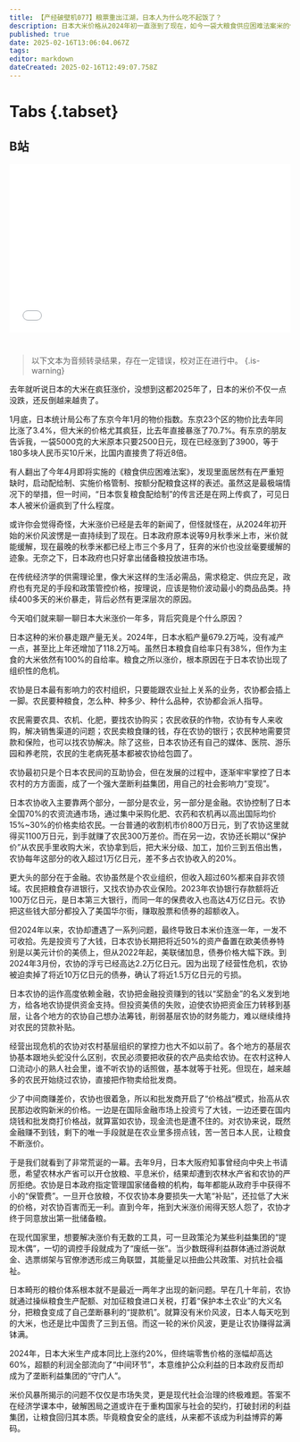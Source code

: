 ```yaml
---
title: 【产经破壁机077】粮票重出江湖，日本人为什么吃不起饭了？
description: 日本大米价格从2024年初一直涨到了现在，如今一袋大粮食供应困难法案米的价格已经是中国的8倍。诡异的是：面对“暴走”的米价，日本政府似乎一点办法都没有。其实日本根本就不缺粮，这场米价风波的背后是一场荒诞的闹剧：当垄断利益集团绑架了饭碗，普通人碗里的每一粒米，都是权力游戏的价格标签。
published: true
date: 2025-02-16T13:06:04.067Z
tags: 
editor: markdown
dateCreated: 2025-02-16T12:49:07.758Z
---
```


# Tabs {.tabset}

## B站

<div style="position: relative; padding: 30% 45%;">
<iframe style="position: absolute; width: 100%; height: 100%; left: 0; top: 0;" src="//player.bilibili.com/player.html?&bvid=BV1LFA3eWEL3&page=1&as_wide=1&high_quality=1&danmaku=1&autoplay=0" scrolling="no" border="0" frameborder="no" framespacing="0" allowfullscreen="true"></iframe>
</div>


#

> 以下文本为音频转录结果，存在一定错误，校对正在进行中。
{.is-warning}

去年就听说日本的大米在疯狂涨价，没想到这都2025年了，日本的米价不仅一点没跌，还反倒越来越贵了。

1月底，日本统计局公布了东京今年1月的物价指数。东京23个区的物价比去年同比涨了3.4%，但大米的价格尤其疯狂，比去年直接暴涨了70.7%。有东京的朋友告诉我，一袋5000克的大米原本只要2500日元，现在已经涨到了3900，等于180多块人民币买10斤米，比国内直接贵了将近8倍。

有人翻出了今年4月即将实施的《粮食供应困难法案》，发现里面居然有在严重短缺时，启动配给制、实施价格管制、按额分配粮食这样的表述。虽然这是最极端情况下的举措，但一时间，“日本恢复粮食配给制”的传言还是在网上传疯了，可见日本人被米价逼疯到了什么程度。

或许你会觉得奇怪，大米涨价已经是去年的新闻了，但怪就怪在，从2024年初开始的米价风波愣是一直持续到了现在。日本政府原本说等9月秋季米上市，米价就能缓解，现在最晚的秋季米都已经上市三个多月了，狂奔的米价也没丝毫要缓解的迹象。无奈之下，日本政府也只好拿出储备粮投放进市场。

在传统经济学的供需理论里，像大米这样的生活必需品，需求稳定、供应充足，政府也有充足的手段和政策管控价格，按理说，应该是物价波动最小的商品品类。持续400多天的米价暴走，背后必然有更深层次的原因。

今天咱们就来聊一聊日本大米涨价一年多，背后究竟是个什么原因？

日本这种的米价暴走跟产量无关。2024年，日本水稻产量679.2万吨，没有减产一点，甚至比上年还增加了118.2万吨。虽然日本粮食自给率只有38%，但作为主食的大米依然有100%的自给率。粮食之所以涨价，根本原因在于日本农协出现了组织性的危机。

农协是日本最有影响力的农村组织，只要能跟农业扯上关系的业务，农协都会插上一脚。农民要种粮食，怎么种、种多少、种什么品种，农协都会派人指导。

农民需要农具、农机、化肥，要找农协购买；农民收获的作物，农协有专人来收购，解决销售渠道的问题；农民卖粮食赚的钱，存在农协的银行；农民种地需要贷款和保险，也可以找农协解决。除了这些，日本农协还有自己的媒体、医院、游乐园和养老院，农民的生老病死基本都被农协给包圆了。

农协最初只是个日本农民间的互助协会，但在发展的过程中，逐渐牢牢掌控了日本农村的方方面面，成了一个强大垄断利益集团，用自己的社会影响力“变现”。

日本农协收入主要靠两个部分，一部分是农业，另一部分是金融。农协控制了日本全国70%的农资流通市场，通过集中采购化肥、农药和农机再以高出国际均价15%~30%的价格卖给农民。一台普通的收割机市价800万日元，到了农协这里就得买1100万日元，到手就赚了农民300万差价。而在另一边，农协还长期以“保护价”从农民手里收购大米，农协拿到后，把大米分级、加工，加价三到五倍出售，农协每年这部分的收入超过1万亿日元，差不多占农协收入的20%。

更大头的部分在于金融。农协虽然是个农业组织，但收入超过60%都来自非农领域。农民把粮食存进银行，又找农协办农业保险。2023年农协银行存款额将近100万亿日元，是日本第三大银行，而同一年的保费收入也高达4万亿日元。农协把这些钱大部分都投入了美国华尔街，赚取股票和债券的超额收入。

但2024年以来，农协却遭遇了一系列问题，最终导致日本米价连涨一年，一发不可收拾。先是投资亏了大钱，日本农协长期把将近50%的资产备置在欧美债券特别是以美元计价的美债上，但从2022年起，美联储加息，债券价格大幅下跌。到2024年3月份，农协的浮亏已经高达2.2万亿日元。因为出现了经营性危机，农协被迫卖掉了将近10万亿日元的债券，确认了将近1.5万亿日元的亏损。

日本农协的运作高度依赖金融，农协把金融投资赚到的钱以“奖励金”的名义发到地方，给各地农协提供资金支持。但投资美债的失败，迫使农协把资金压力转移到基层，让各个地方的农协自己想办法筹钱，削弱基层农协的财务能力，难以继续维持对农民的贷款补贴。

经营出现危机的农协对农村基层组织的掌控力也大不如以前了。各个地方的基层农协基本跟地头蛇没什么区别，农民必须要把收获的农产品卖给农协。在农村这种人口流动小的熟人社会里，谁不听农协的话照做，基本就等于社死。但现在，越来越多的农民开始绕过农协，直接把作物卖给批发商。

少了中间商赚差价，农协也很着急，所以和批发商开启了“价格战”模式，抬高从农民那边收购新米的价格。一边是在国际金融市场上投资亏了大钱，一边还要在国内烧钱和批发商打价格战，就算富如农协，现金流也是遭不住的。对农协来说，既然金融赚不到钱，剩下的唯一手段就是在农业里多捞点钱，苦一苦日本人民，让粮食不断涨价。

于是我们就看到了非常荒诞的一幕。去年9月，日本大阪府知事曾经向中央上书请愿，希望农林水产省可以开仓放粮、平息米价，结果却遭到农林水产省和农协的严厉拒绝。农协是日本政府指定管理国家储备粮的机构，每年都能从政府手中获得不小的“保管费”。一旦开仓放粮，不仅农协本身要损失一大笔“补贴”，还拉低了大米的价格，对农协百害而无一利。直到今年，拖到大米涨价闹得天怒人怨了，农协才终于同意放出第一批储备粮。

在现代国家里，想要解决涨价有无数的工具，可一旦政策沦为某些利益集团的“提现木偶”，一切的调控手段就成为了“废纸一张”。当少数既得利益群体通过游说献金、选票绑架与官僚渗透形成三角联盟，其能量足以扭曲公共政策、对抗社会福祉。

日本畸形的粮价体系根本就不是最近一两年才出现的新问题。早在几十年前，农协就通过操纵粮食生产配额、对加征粮食进口关税，打着“保护本土农业”的大义名分，把粮食变成了自己垄断暴利的“提款机”。就算没有米价风波，日本人每天吃到的大米，也还是比中国贵了三到五倍。而这一轮的米价风波，更是让农协赚得盆满钵满。

2024年，日本大米生产成本同比上涨约20%，但终端零售价格的涨幅却高达60%，超额的利润全部流向了“中间环节”，本意维护公众利益的日本政府反而却成为了垄断利益集团的“守门人”。

米价风暴所揭示的问题不仅仅是市场失灵，更是现代社会治理的终极难题。答案不在经济学课本中，破解困局之道或许在于重构国家与社会的契约，打破封闭的利益集团，让粮食回归其本质。毕竟粮食安全的底线，从来都不该成为利益博弈的筹码。
